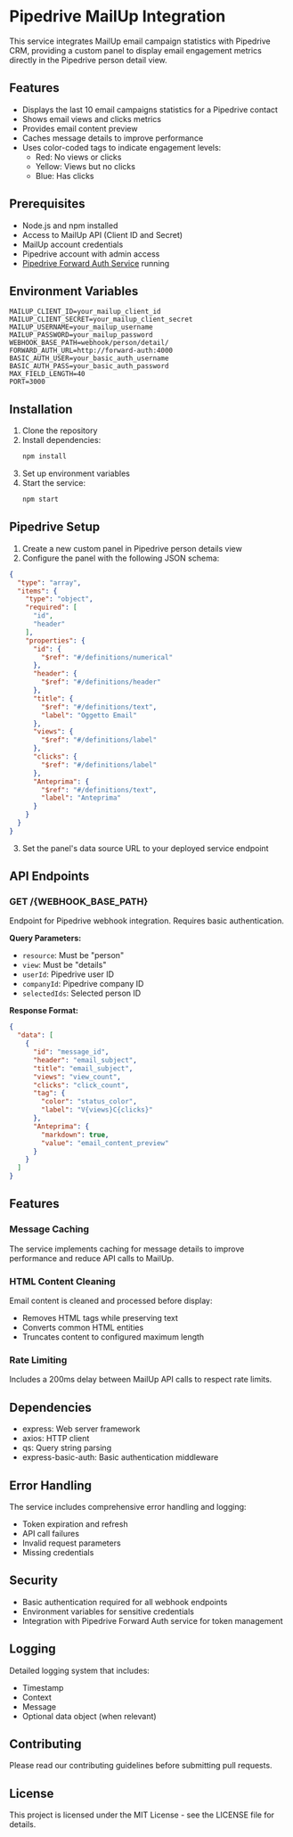 # Pipedrive MailUp Integration

This service integrates MailUp email campaign statistics with Pipedrive CRM, providing a custom panel to display email engagement metrics directly in the Pipedrive person detail view.

## Features

- Displays the last 10 email campaigns statistics for a Pipedrive contact
- Shows email views and clicks metrics
- Provides email content preview
- Caches message details to improve performance
- Uses color-coded tags to indicate engagement levels:
  - Red: No views or clicks
  - Yellow: Views but no clicks
  - Blue: Has clicks

## Prerequisites

- Node.js and npm installed
- Access to MailUp API (Client ID and Secret)
- MailUp account credentials
- Pipedrive account with admin access
- [Pipedrive Forward Auth Service](https://github.com/thej4ck/pipedrive-forward-auth) running

## Environment Variables

```env
MAILUP_CLIENT_ID=your_mailup_client_id
MAILUP_CLIENT_SECRET=your_mailup_client_secret
MAILUP_USERNAME=your_mailup_username
MAILUP_PASSWORD=your_mailup_password
WEBHOOK_BASE_PATH=webhook/person/detail/
FORWARD_AUTH_URL=http://forward-auth:4000
BASIC_AUTH_USER=your_basic_auth_username
BASIC_AUTH_PASS=your_basic_auth_password
MAX_FIELD_LENGTH=40
PORT=3000
```

## Installation

1. Clone the repository
2. Install dependencies:
   ```bash
   npm install
   ```
3. Set up environment variables
4. Start the service:
   ```bash
   npm start
   ```

## Pipedrive Setup

1. Create a new custom panel in Pipedrive person details view
2. Configure the panel with the following JSON schema:
```json
{
  "type": "array",
  "items": {
    "type": "object",
    "required": [
      "id",
      "header"
    ],
    "properties": {
      "id": {
        "$ref": "#/definitions/numerical"
      },
      "header": {
        "$ref": "#/definitions/header"
      },
      "title": {
        "$ref": "#/definitions/text",
        "label": "Oggetto Email"
      },
      "views": {
        "$ref": "#/definitions/label"
      },
      "clicks": {
        "$ref": "#/definitions/label"
      },
      "Anteprima": {
        "$ref": "#/definitions/text",
        "label": "Anteprima"
      }
    }
  }
}
```

3. Set the panel's data source URL to your deployed service endpoint

## API Endpoints

### GET /{WEBHOOK_BASE_PATH}

Endpoint for Pipedrive webhook integration. Requires basic authentication.

**Query Parameters:**
- `resource`: Must be "person"
- `view`: Must be "details"
- `userId`: Pipedrive user ID
- `companyId`: Pipedrive company ID
- `selectedIds`: Selected person ID

**Response Format:**
```json
{
  "data": [
    {
      "id": "message_id",
      "header": "email_subject",
      "title": "email_subject",
      "views": "view_count",
      "clicks": "click_count",
      "tag": {
        "color": "status_color",
        "label": "V{views}C{clicks}"
      },
      "Anteprima": {
        "markdown": true,
        "value": "email_content_preview"
      }
    }
  ]
}
```

## Features

### Message Caching
The service implements caching for message details to improve performance and reduce API calls to MailUp.

### HTML Content Cleaning
Email content is cleaned and processed before display:
- Removes HTML tags while preserving text
- Converts common HTML entities
- Truncates content to configured maximum length

### Rate Limiting
Includes a 200ms delay between MailUp API calls to respect rate limits.

## Dependencies

- express: Web server framework
- axios: HTTP client
- qs: Query string parsing
- express-basic-auth: Basic authentication middleware

## Error Handling

The service includes comprehensive error handling and logging:
- Token expiration and refresh
- API call failures
- Invalid request parameters
- Missing credentials

## Security

- Basic authentication required for all webhook endpoints
- Environment variables for sensitive credentials
- Integration with Pipedrive Forward Auth service for token management

## Logging

Detailed logging system that includes:
- Timestamp
- Context
- Message
- Optional data object (when relevant)

## Contributing

Please read our contributing guidelines before submitting pull requests.

## License

This project is licensed under the MIT License - see the LICENSE file for details.